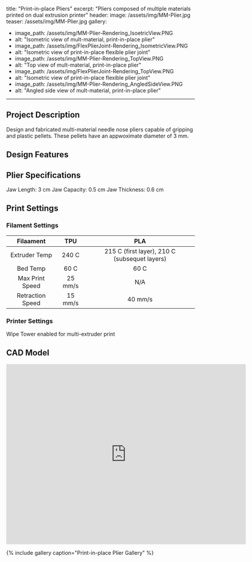 title: "Print-in-place Pliers"
excerpt: "Pliers composed of multiple materials printed on dual extrusion printer"
header:
  image: /assets/img/MM-Plier.jpg
  teaser: /assets/img/MM-Plier.jpg
gallery:
  - image_path: /assets/img/MM-Plier-Rendering_IsoetricView.PNG
  - alt: "Isometric view of mult-material, print-in-place plier"
  - image_path: /assets/img/FlexPlierJoint-Rendering_IsometricView.PNG
  - alt: "Isometric view of print-in-place flexible plier joint"
  - image_path: /assets/img/MM-Plier-Rendering_TopView.PNG
  - alt: "Top view of mult-material, print-in-place plier"
  - image_path: /assets/img/FlexPlierJoint-Rendering_TopView.PNG
  - alt: "Isometric view of print-in-place flexible plier joint"
  - image_path: /assets/img/MM-Plier-Rendering_AngledSideView.PNG
  - alt: "Angled side view of mult-material, print-in-place plier"
   
---
## Project Description
   Design and fabricated multi-material needle nose pliers capable of gripping and plastic pellets. These pellets have an appwoximate diameter of 3 mm.
## Design Features

## Plier Specifications
  Jaw Length: 3 cm
  Jaw Capacity: 0.5 cm
  Jaw Thickness: 0.6 cm

## Print Settings
### Filament Settings
  | Filaament | TPU | PLA |
  | :---: | :---: | :---: |
  | Extruder Temp | 240 C | 215 C (first layer), 210 C (subsequet layers) |
  | Bed Temp | 60 C | 60 C |
  | Max Print Speed | 25 mm/s | N/A |
  | Retraction Speed | 15 mm/s | 40 mm/s |

### Printer Settings
  Wipe Tower enabled for multi-extruder print

## CAD Model
<iframe src="https://vanderbilt643.autodesk360.com/shares/public/SH35dfcQT936092f0e4320bbce97815dc8f2?mode=embed" width="640" height="480" allowfullscreen="true" webkitallowfullscreen="true" mozallowfullscreen="true"  frameborder="0"></iframe>

{% include gallery caption="Print-in-place Plier Gallery" %}
